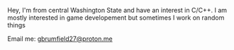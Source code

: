 <!--
**graham-brumfield/graham-brumfield** is a ✨ _special_ ✨ repository because its `README.md` (this file) appears on your GitHub profile.
-->

Hey, I'm from central Washington State and have an interest in C/C++.
I am mostly interested in game developement but sometimes I work on random things



Email me: gbrumfield27@proton.me
